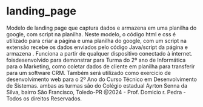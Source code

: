 # landing_page
Modelo de landing page que captura dados e armazena em uma planilha do google, com script  na planilha. 
Neste modelo, o código html e css é utilizado para criar a página e uma planilha do google, com um script na extensão
recebe os dados enviados pelo código Java/script da página e armazena .
Funciona a partir de qualquer dispositivo conectado à internet.
foisdesenvolvido para demonstrar para Turma do 2º ano de Informática para o Marketing, como coletar
dados de cliente em planilha para transferir para um software CRM.
Também será utilizado como exercicio de desenvolvimento web para o 2º Ano do Curso Técnico em Desenvolvimento de Sistemas.
ambas as turmas são do Colégio estadual Ayrton Senna da Silva, bairro São Francisco, Toledo-PR
@2024 - Prof. Domicio r. Pedra - Todos os direitos Reservados.
